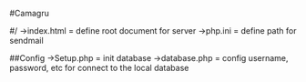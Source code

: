 #Camagru

#/
	->index.html	= define root document for server
	->php.ini		= define path for sendmail

##Config
	->Setup.php		= init database
	->database.php	= config username, password, etc for connect to the local database


